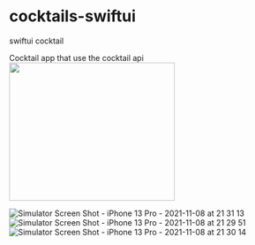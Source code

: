 # cocktails-swiftui
swiftui cocktail

Cocktail app that use the cocktail api
<img src="https://user-images.githubusercontent.com/22989502/140814033-e650f6fa-aa7f-4279-b7ec-05c68a4640a8.png" width=300 height=250>

![Simulator Screen Shot - iPhone 13 Pro - 2021-11-08 at 21 31 13](https://user-images.githubusercontent.com/22989502/140814117-059b06bc-acb6-4a0d-b010-1d2ff8af0eda.png)
![Simulator Screen Shot - iPhone 13 Pro - 2021-11-08 at 21 29 51](https://user-images.githubusercontent.com/22989502/140814174-d208ee0b-4c38-4906-ac21-20c29e0c9807.png)
![Simulator Screen Shot - iPhone 13 Pro - 2021-11-08 at 21 30 14](https://user-images.githubusercontent.com/22989502/140814182-9a920243-7fcb-425d-9ff6-fe5c95f00df7.png)

